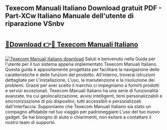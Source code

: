 ## Texecom Manuali Italiano Download gratuit PDF - Part-XCw Italiano Manuale dell'utente di riparazione VSnbv

# <h2><a href="http://dfdmos.blite.top/?on=Texecom+Manuali+Italiano">🔗Download 👉🔴 Texecom Manuali Italiano</a></h2>

[![Texecom Manuali Italiano download](https://i.imgur.com/lujVjoI.png)](http://dfdmos.blite.top/?on=Texecom+Manuali+Italiano)
Saluti e benvenuto nella Guida per l'utente per il tuo sistema appena implementato Texecom Manuali Italiano. Questa guida è appositamente progettata per facilitare la navigazione delle caratteristiche e delle funzioni del prodotto. All'interno, troverai istruzioni dettagliate per L'installazione, L'uso, la manutenzione e la risoluzione dei problemi. Grazie per aver scelto il marchio ci impegniamo a fornirti prodotti e servizi eccezionali. Texecom Manuali Italiano ha una serie di funzionalità avanzate, tra cui geolocalizzazione, avvisi intelligenti, temi personalizzabili e sincronizzazione di più dispositivi, tutti accessibili e personalizzati dall'interfaccia. Supponiamo che Texecom Manuali Italiano sia stato un compagno affidabile nel tuo viaggio per padroneggiare L'uso del tuo nuovo gadget. Se hai bisogno di aiuto o chiarimenti, non esitare a contattare il nostro team di supporto.
